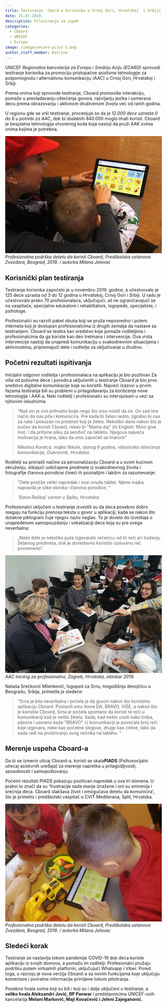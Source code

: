```yaml
---
title: Testiranje  Cbord-a korisnika u Crnoj Gori, Hrvatskoj  i Srbiji
date: 15.07.2019.
description: Pilotiranje za uspeh
categories:
  - Cboard
  - UNICEF
  - Evropa
image: /images/ecaro-pilot-3.png
author_staff_member: Katrina
---
```

UNICEF *Regionalna kancelarija za Evropu i Srednju Aziju (ECARO)* sprovodi testiranje korisnika za promociju pristupačne asistivne tehnologije za potpomognutu i alternativnu komunikaciju (AAC) u Crnoj Gori, Hrvatskoj  i Srbiji.

Prema onima koji sprovode testiranje, Cboard promoviše interakciju, pomaže u prevladavanju oštećenja govora, razvijanju jezika i usmerava decu prema obrazovanju i aktivnom društvenom životu već od ranih godina.

U regionu gde se vrši testiranje, procenjuje se da je  *12.000 dece uzrasta 0 do 6 u potrebi za AAC*, dok bi dodatnih 840.000 moglo imati koristi. Cboard je besplatna tehnologija otvorenog koda koja nastoji da pruži AAK svima onima kojima je potrebna.

![Unicef ECARO pilot](/images/ecaro-pilot-1.jpg) *Profesionalna podrška detetu da koristi Cboard, Predškolska ustanova Zvezdara, Beograd, 2019. / autorka Milana Jelovac*

## Korisnički plan testiranja
Testiranje korisnika započelo je u novembru 2019. godine, a učestvovalo je 125 dece uzrasta od 3 do 12 godina u Hrvatskoj, Crnoj Gori i Srbiji. U radu je učestvovalo preko 70 profesionalaca, uključujući, ali ne ograničavajući se na vaspitače, specijalne edukatore i rehablitatore, logopede, specijaliste, i psihologe.

Profesionalci su razvili paket obuka koji se pruža neposredno i putem interneta koji je dostupan profesionalcima iz drugih zemalja da nastave sa testiranjem. Cboard se testira kao sredstvo koje pomaže roditeljima i profesionalcima da ga koriste kao deo tretmana i intervencije. Ova vrsta intervencije nastoji da unapredi komunikaciju u svakodnevnim situacijama i aktivnostima, pripremajući dete i roditelje za uključivanje u društvo.

## Početni rezultati ispitivanja
Inicijalni odgovor roditelja i profesionalaca na aplikaciju je bio pozitivan Za više od polovine dece i porodica uključenih u testiranje Cboard je bio prvo sredstvo digitalne komunikacije koje su koristili. Najveći izazovi u prvim fazama testiranja bili su problemi u prilagođavanju za korišćenje nove tehnologije i AAK-a. Neki roditelji i profesionalci su intervjuisani u vezi sa njihovim iskustvima.

> "Naš sin je ovo prihvatio bolje nego što smo mislili da će. On sad ima način da nas pita i komunicira. Pre kada bi želeo nešto, zgrabio bi nas za ruke i pokazao na predmet koji je želeo. Nekoliko dana nakon što je počeo da koristi Cboard, rekao bi "Mama daj" (in English: Mom give me). I da pritisne sliku za sendvič na tabletu. Njegova najveća motivacija je hrana, tako da smo započeli sa hranom"
> 
> *Nikolina Kuraica, majka Nikole, starog 6 godina, višestruka oštećenja komunikacije, Dubrovnik, Hrvatska.*


Roditelji su pronašli načine za personalizaciju Cboard-a u svom kućnom okruženju, slikajući uobičajene predmete iz svakodnevnog života i fotografije članova porodicei čineći ih poznatijim i lakšim za razumevanje:

> "Dete postiže veliki napredak i nosi svuda tablet. Njena majka napravila je slike obroka i članova porodice. "
> 
> *'Slava Raškaj' centar u Splitu, Hrvatska.*

Profesionalci uključeni u testiranje izvestili su da deca posebno dobro reaguju na funkciju prenosa teksta u govor u aplikaciji, kada se nakon što dotakne piktogram čuje njegov naziv naglas. To je dovelo do izveštaja o unapređenom samopouzdanju i vokalizaciji dece koja su pre svega neverbalna:

> „Naše dete je nekoliko puta izgovaralo rečenicu od tri reči pri traženju željenog predmeta, dok je donedavno koristilo izolovanu reč povremeno“.

![Unicef ECARO pilot](/images/ecaro-pilot-2.png) *AAC trening za profesionalce, Zagreb, Hrvatska, oktobar 2019.*

Nataša Srećković Milenković, logoped za Srnu, trogodišnju devojčicu u Beogradu, Srbija, primetila je sledeće:

> "Srna je bila neverbalna i počela je da govori nakon što koristimo aplikaciju Cboard. Postavili smo ikone DA, BRAVO, VIŠE, a nakon što je koristila Cboard, Srna je počela spontano da koristi te reči u komunikaciji kad je nešto želela. Sada, kad nešto uradi kako treba, pljesne i usmeno kaže "BRAVO". U komunikaciji je povećala broj reči koje izgovara, neke kao početne slogove, druge kao celine, tako da sada radi na proširivanju svog rečnika na tabletu. "

## Merenje uspeha Cboard-a
Da bi se izmerio uticaj Cboard-a, koristi se skala**PIADS** (Psihosocijalni utiecaj asistivnih uređaja) za merenje napretka u prilagodljivosti, sposobnosti i samopoštovanju.

Početni rezultati PIADS pokazuju pozitivan napredak u sva tri domena. U praksi to znači da su 'frustracije sada manje izražene i oni su smirenija i srećnija deca. Cboard olakšava život i omogućava detetu da komunicira', što je primetio i predškolski vaspitač u CVIT Mediterana, Split, Hrvatska.

![Unicef ECARO pilot](/images/ecaro-pilot-3.png) *Profesionalna podrška detetu da koristi Cboard, Predškolska ustanova Zvezdara, Beograd, 2019. / autorka Milana Jelovac*

## Sledeći korak
Testiranje se nastavlja tokom pandemije COVID-19 dok deca koriste aplikaciju iz svojih domova, a pomažu im roditelji. Profesionalci pružaju podršku putem virtualnih platformi, uključujući Whatsapp i Viber. Pored toga, u razvoju je nova verzija Cboard-a sa novim funkcijama koje uključuju komentare i povratne informacije primljene tokom pilotiranja.

Posebno hvala svima koji su bili i koji su i dalje uključeni u testiranje, a **veliko hvala Aleksandri Jović, BP Panwar** i predstavnicima UNICEF-ovih kancelarija **Melani Marković, Maji Kovačević i Jeleni Zajeganović.**